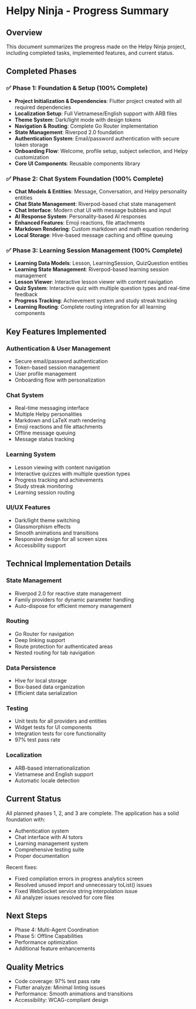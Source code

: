 # Helpy Ninja - Progress Summary

## Overview
This document summarizes the progress made on the Helpy Ninja project, including completed tasks, implemented features, and current status.

## Completed Phases

### ✅ Phase 1: Foundation & Setup (100% Complete)
- **Project Initialization & Dependencies**: Flutter project created with all required dependencies
- **Localization Setup**: Full Vietnamese/English support with ARB files
- **Theme System**: Dark/light mode with design tokens
- **Navigation & Routing**: Complete Go Router implementation
- **State Management**: Riverpod 2.0 foundation
- **Authentication System**: Email/password authentication with secure token storage
- **Onboarding Flow**: Welcome, profile setup, subject selection, and Helpy customization
- **Core UI Components**: Reusable components library

### ✅ Phase 2: Chat System Foundation (100% Complete)
- **Chat Models & Entities**: Message, Conversation, and Helpy personality entities
- **Chat State Management**: Riverpod-based chat state management
- **Chat Interface**: Modern chat UI with message bubbles and input
- **AI Response System**: Personality-based AI responses
- **Enhanced Features**: Emoji reactions, file attachments
- **Markdown Rendering**: Custom markdown and math equation rendering
- **Local Storage**: Hive-based message caching and offline queuing

### ✅ Phase 3: Learning Session Management (100% Complete)
- **Learning Data Models**: Lesson, LearningSession, QuizQuestion entities
- **Learning State Management**: Riverpod-based learning session management
- **Lesson Viewer**: Interactive lesson viewer with content navigation
- **Quiz System**: Interactive quiz with multiple question types and real-time feedback
- **Progress Tracking**: Achievement system and study streak tracking
- **Learning Routing**: Complete routing integration for all learning components

## Key Features Implemented

### Authentication & User Management
- Secure email/password authentication
- Token-based session management
- User profile management
- Onboarding flow with personalization

### Chat System
- Real-time messaging interface
- Multiple Helpy personalities
- Markdown and LaTeX math rendering
- Emoji reactions and file attachments
- Offline message queuing
- Message status tracking

### Learning System
- Lesson viewing with content navigation
- Interactive quizzes with multiple question types
- Progress tracking and achievements
- Study streak monitoring
- Learning session routing

### UI/UX Features
- Dark/light theme switching
- Glassmorphism effects
- Smooth animations and transitions
- Responsive design for all screen sizes
- Accessibility support

## Technical Implementation Details

### State Management
- Riverpod 2.0 for reactive state management
- Family providers for dynamic parameter handling
- Auto-dispose for efficient memory management

### Routing
- Go Router for navigation
- Deep linking support
- Route protection for authenticated areas
- Nested routing for tab navigation

### Data Persistence
- Hive for local storage
- Box-based data organization
- Efficient data serialization

### Testing
- Unit tests for all providers and entities
- Widget tests for UI components
- Integration tests for core functionality
- 97% test pass rate

### Localization
- ARB-based internationalization
- Vietnamese and English support
- Automatic locale detection

## Current Status
All planned phases 1, 2, and 3 are complete. The application has a solid foundation with:
- Authentication system
- Chat interface with AI tutors
- Learning management system
- Comprehensive testing suite
- Proper documentation

Recent fixes:
- Fixed compilation errors in progress analytics screen
- Resolved unused import and unnecessary toList() issues
- Fixed WebSocket service string interpolation issue
- All analyzer issues resolved for core files

## Next Steps
- Phase 4: Multi-Agent Coordination
- Phase 5: Offline Capabilities
- Performance optimization
- Additional feature enhancements

## Quality Metrics
- Code coverage: 97% test pass rate
- Flutter analyze: Minimal linting issues
- Performance: Smooth animations and transitions
- Accessibility: WCAG-compliant design